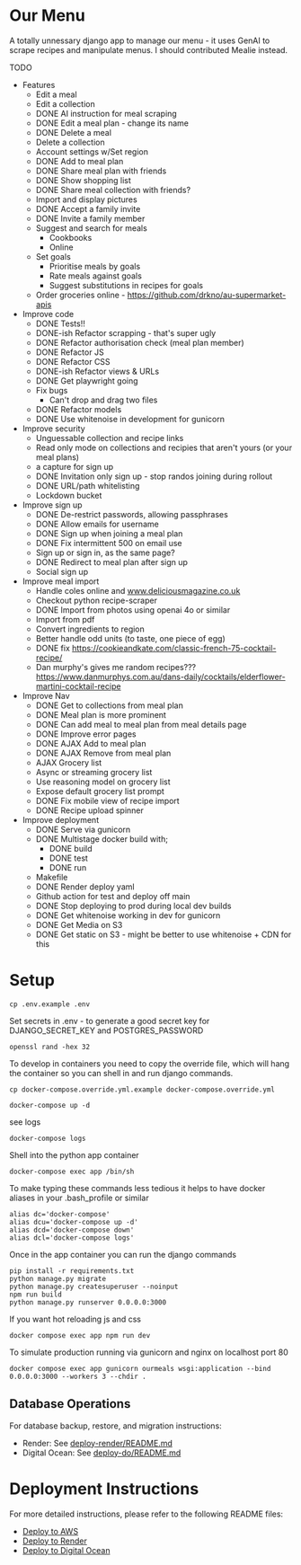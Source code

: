 # Our Menu

A totally unnessary django app to manage our menu - it uses GenAI to scrape recipes and manipulate menus.    I should contributed Mealie instead.

TODO
* Features
    * Edit a meal
    * Edit a collection
    * DONE AI instruction for meal scraping
    * DONE Edit a meal plan - change its name
    * DONE Delete a meal
    * Delete a collection
    * Account settings w/Set region
    * DONE Add to meal plan
    * DONE Share meal plan with friends
    * DONE Show shopping list
    * DONE Share meal collection with friends?
    * Import and display pictures
    * DONE Accept a family invite
    * DONE Invite a family member
    * Suggest and search for meals 
        * Cookbooks
        * Online
    * Set goals
        * Prioritise meals by goals
        * Rate meals against goals
        * Suggest substitutions in recipes for goals
    * Order groceries online - https://github.com/drkno/au-supermarket-apis
* Improve code
    * DONE Tests!! 
    * DONE-ish Refactor scrapping - that's super ugly
    * DONE Refactor authorisation check (meal plan member)
    * DONE Refactor JS
    * DONE Refactor CSS
    * DONE-ish Refactor views & URLs
    * DONE Get playwright going
    * Fix bugs
        * Can't drop and drag two files
    * DONE Refactor models
    * DONE Use whitenoise in development for gunicorn
* Improve security
    * Unguessable collection and recipe links
    * Read only mode on collections and recipies that aren't yours (or your meal plans)
    * a capture for sign up
    * DONE Invitation only sign up - stop randos joining during rollout 
    * DONE URL/path whitelisting
    * Lockdown bucket
* Improve sign up
    * DONE De-restrict passwords, allowing passphrases
    * DONE Allow emails for username
    * DONE Sign up when joining a meal plan
    * DONE Fix intermittent 500 on email use
    * Sign up or sign in, as the same page? 
    * DONE Redirect to meal plan after sign up
    * Social sign up
* Improve meal import
    * Handle coles online and www.deliciousmagazine.co.uk 
    * Checkout python recipe-scraper
    * DONE Import from photos using openai 4o or similar
    * Import from pdf 
    * Convert ingredients to region
    * Better handle odd units (to taste, one piece of egg)
    * DONE fix https://cookieandkate.com/classic-french-75-cocktail-recipe/
    * Dan murphy's gives me random recipes??? https://www.danmurphys.com.au/dans-daily/cocktails/elderflower-martini-cocktail-recipe
* Improve Nav
    * DONE Get to collections from meal plan
    * DONE Meal plan is more prominent
    * DONE Can add meal to meal plan from meal details page
    * DONE Improve error pages
    * DONE AJAX Add to meal plan
    * DONE AJAX Remove from meal plan
    * AJAX Grocery list
    * Async or streaming grocery list
    * Use reasoning model on grocery list
    * Expose default grocery list prompt
    * DONE Fix mobile view of recipe import
    * DONE Recipe upload spinner
* Improve deployment
    * DONE Serve via gunicorn
    * DONE Multistage docker build with;
        * DONE build
        * DONE test
        * DONE run
    * Makefile
    * DONE Render deploy yaml
    * Github action for test and deploy off main
    * DONE Stop deploying to prod during local dev builds
    * DONE Get whitenoise working in dev for gunicorn
    * DONE Get Media on S3
    * DONE Get static on S3 - might be better to use whitenoise + CDN for this



# Setup

```
cp .env.example .env
```

Set secrets in .env - to generate a good secret key for DJANGO_SECRET_KEY and POSTGRES_PASSWORD
```
openssl rand -hex 32
```

To develop in containers you need to copy the override file, which will hang the container so you can shell in and run django commands.

```
cp docker-compose.override.yml.example docker-compose.override.yml
```


```
docker-compose up -d
```

see logs
```
docker-compose logs
```

Shell into the python app container
```
docker-compose exec app /bin/sh
```

To make typing these commands less tedious it helps to have docker aliases in your .bash_profile or similar
```
alias dc='docker-compose'
alias dcu='docker-compose up -d'
alias dcd='docker-compose down'
alias dcl='docker-compose logs'
```

Once in the app container you can run the django commands
```
pip install -r requirements.txt
python manage.py migrate
python manage.py createsuperuser --noinput
npm run build
python manage.py runserver 0.0.0.0:3000
``` 

If you want hot reloading js and css
```
docker compose exec app npm run dev
```

To simulate production running via gunicorn and nginx on localhost port 80 
```
docker compose exec app gunicorn ourmeals wsgi:application --bind 0.0.0.0:3000 --workers 3 --chdir .
```

## Database Operations

For database backup, restore, and migration instructions:
- Render: See [deploy-render/README.md](deploy-render/README.md)
- Digital Ocean: See [deploy-do/README.md](deploy-do/README.md)

# Deployment Instructions

For more detailed instructions, please refer to the following README files:

- [Deploy to AWS](deploy-aws-infra/pulumi/README.md)
- [Deploy to Render](deploy-render/README.md)
- [Deploy to Digital Ocean](deploy-do/README.md)
